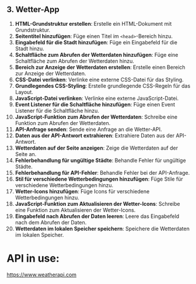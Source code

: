 ## 3. Wetter-App

1. **HTML-Grundstruktur erstellen**: Erstelle ein HTML-Dokument mit Grundstruktur.
2. **Seitentitel hinzufügen**: Füge einen Titel im `<head>`-Bereich hinzu.
3. **Eingabefeld für die Stadt hinzufügen**: Füge ein Eingabefeld für die Stadt hinzu.
4. **Schaltfläche zum Abrufen der Wetterdaten hinzufügen**: Füge eine Schaltfläche zum Abrufen der Wetterdaten hinzu.
5. **Bereich zur Anzeige der Wetterdaten erstellen**: Erstelle einen Bereich zur Anzeige der Wetterdaten.
6. **CSS-Datei verlinken**: Verlinke eine externe CSS-Datei für das Styling.
7. **Grundlegendes CSS-Styling**: Erstelle grundlegende CSS-Regeln für das Layout.
8. **JavaScript-Datei verlinken**: Verlinke eine externe JavaScript-Datei.
9. **Event Listener für die Schaltfläche hinzufügen**: Füge einen Event Listener für die Schaltfläche hinzu.
10. **JavaScript-Funktion zum Abrufen der Wetterdaten**: Schreibe eine Funktion zum Abrufen der Wetterdaten.
11. **API-Anfrage senden**: Sende eine Anfrage an die Wetter-API.
12. **Daten aus der API-Antwort extrahieren**: Extrahiere Daten aus der API-Antwort.
13. **Wetterdaten auf der Seite anzeigen**: Zeige die Wetterdaten auf der Seite an.
14. **Fehlerbehandlung für ungültige Städte**: Behandle Fehler für ungültige Städte.
15. **Fehlerbehandlung für API-Fehler**: Behandle Fehler bei der API-Anfrage.
16. **Stil für verschiedene Wetterbedingungen hinzufügen**: Füge Stile für verschiedene Wetterbedingungen hinzu.
17. **Wetter-Icons hinzufügen**: Füge Icons für verschiedene Wetterbedingungen hinzu.
18. **JavaScript-Funktion zum Aktualisieren der Wetter-Icons**: Schreibe eine Funktion zum Aktualisieren der Wetter-Icons.
19. **Eingabefeld nach Abrufen der Daten leeren**: Leere das Eingabefeld nach dem Abrufen der Daten.
20. **Wetterdaten im lokalen Speicher speichern**: Speichere die Wetterdaten im lokalen Speicher.


# API in use: 
https://www.weatherapi.com